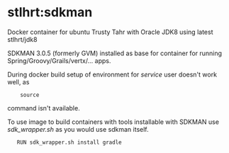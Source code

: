 stlhrt:sdkman
=========================

Docker container for ubuntu Trusty Tahr with Oracle JDK8 using latest stlhrt/jdk8

SDKMAN 3.0.5 (formerly GVM) installed as base for container for running Spring/Groovy/Grails/vertx/... apps.

During docker build setup of environment for _service_ user doesn't work well, as
```
    source
```
command isn't available.

To use image to build containers with tools installable with SDKMAN use _sdk_wrapper.sh_ as you would use sdkman itself.
```
   RUN sdk_wrapper.sh install gradle
```
